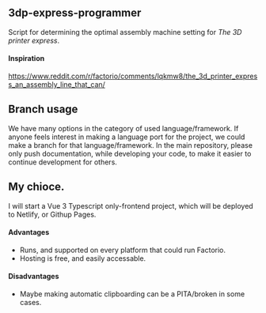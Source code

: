## 3dp-express-programmer
Script for determining the optimal assembly machine setting for *The 3D printer express*.
#### Inspiration
https://www.reddit.com/r/factorio/comments/lqkmw8/the_3d_printer_express_an_assembly_line_that_can/

## Branch usage

We have many options in the category of used language/framework. If anyone feels interest in making a language port for the project, we could make a branch for that language/framework. In the main repository, please only push documentation, while developing your code, to make it easier to continue development for others.

## My chioce.

I will start a Vue 3 Typescript only-frontend project, which will be deployed to Netlify, or Githup Pages.

#### Advantages
- Runs, and supported on every platform that could run Factorio.
- Hosting is free, and easily accessable.

#### Disadvantages
- Maybe making automatic clipboarding can be a PITA/broken in some cases.

